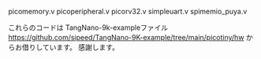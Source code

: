 picomemory.v
picoperipheral.v
picorv32.v
simpleuart.v
spimemio_puya.v

これらのコードは
TangNano-9k-exampleファイル
https://github.com/sipeed/TangNano-9K-example/tree/main/picotiny/hw
からお借りしています。
感謝します。

